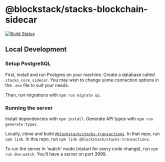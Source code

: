 # @blockstack/stacks-blockchain-sidecar

[![Build Status](https://img.shields.io/endpoint.svg?url=https%3A%2F%2Factions-badge.atrox.dev%2Fblockstack%2Fstacks-blockchain-sidecar%2Fbadge%3Fref%3Dmaster&style=flat)](https://actions-badge.atrox.dev/blockstack/stacks-blockchain-sidecar/goto?ref=master)

## Local Development

### Setup PostgreSQL

First, install and run Postgres on your machine. Create a database called `stacks_core_sidecar`. You may wish to change some connection options in the `.env` file to suit your needs.

Then, run migrations with `npm run migrate up`.

### Running the server

Install dependencies with `npm install`. Generate API types with `npm run generate:types`.

Locally, clone and build [`@blockstack/stacks-transactions`](https://github.com/blockstack/stacks-transactions-js). In that repo, run `npm link`. In this repo, run `npm link @blockstack/stacks-transactions`.

To run the server in 'watch' mode (restart for every code change), run `npm run dev:watch`. You'll have a server on port 3999.
